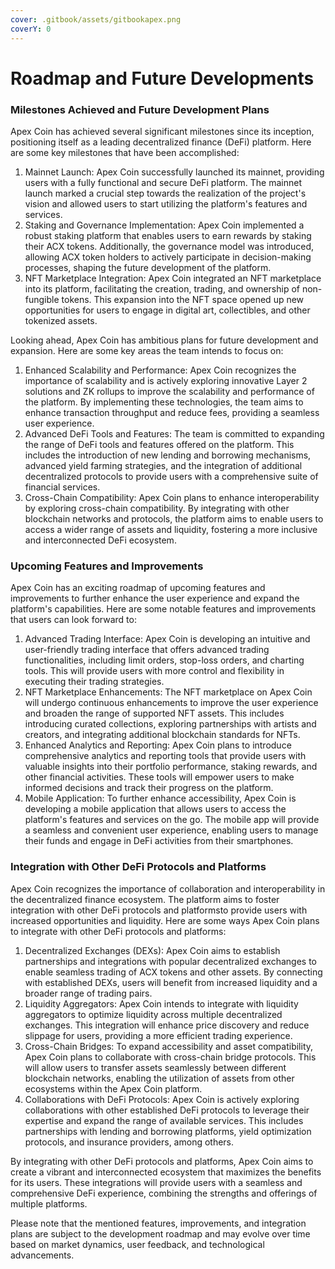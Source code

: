 ```yaml
---
cover: .gitbook/assets/gitbookapex.png
coverY: 0
---
```


# Roadmap and Future Developments

### Milestones Achieved and Future Development Plans

Apex Coin has achieved several significant milestones since its inception, positioning itself as a leading decentralized finance (DeFi) platform. Here are some key milestones that have been accomplished:

1. Mainnet Launch: Apex Coin successfully launched its mainnet, providing users with a fully functional and secure DeFi platform. The mainnet launch marked a crucial step towards the realization of the project's vision and allowed users to start utilizing the platform's features and services.
2. Staking and Governance Implementation: Apex Coin implemented a robust staking platform that enables users to earn rewards by staking their ACX tokens. Additionally, the governance model was introduced, allowing ACX token holders to actively participate in decision-making processes, shaping the future development of the platform.
3. NFT Marketplace Integration: Apex Coin integrated an NFT marketplace into its platform, facilitating the creation, trading, and ownership of non-fungible tokens. This expansion into the NFT space opened up new opportunities for users to engage in digital art, collectibles, and other tokenized assets.

Looking ahead, Apex Coin has ambitious plans for future development and expansion. Here are some key areas the team intends to focus on:

1. Enhanced Scalability and Performance: Apex Coin recognizes the importance of scalability and is actively exploring innovative Layer 2 solutions and ZK rollups to improve the scalability and performance of the platform. By implementing these technologies, the team aims to enhance transaction throughput and reduce fees, providing a seamless user experience.
2. Advanced DeFi Tools and Features: The team is committed to expanding the range of DeFi tools and features offered on the platform. This includes the introduction of new lending and borrowing mechanisms, advanced yield farming strategies, and the integration of additional decentralized protocols to provide users with a comprehensive suite of financial services.
3. Cross-Chain Compatibility: Apex Coin plans to enhance interoperability by exploring cross-chain compatibility. By integrating with other blockchain networks and protocols, the platform aims to enable users to access a wider range of assets and liquidity, fostering a more inclusive and interconnected DeFi ecosystem.

### Upcoming Features and Improvements

Apex Coin has an exciting roadmap of upcoming features and improvements to further enhance the user experience and expand the platform's capabilities. Here are some notable features and improvements that users can look forward to:

1. Advanced Trading Interface: Apex Coin is developing an intuitive and user-friendly trading interface that offers advanced trading functionalities, including limit orders, stop-loss orders, and charting tools. This will provide users with more control and flexibility in executing their trading strategies.
2. NFT Marketplace Enhancements: The NFT marketplace on Apex Coin will undergo continuous enhancements to improve the user experience and broaden the range of supported NFT assets. This includes introducing curated collections, exploring partnerships with artists and creators, and integrating additional blockchain standards for NFTs.
3. Enhanced Analytics and Reporting: Apex Coin plans to introduce comprehensive analytics and reporting tools that provide users with valuable insights into their portfolio performance, staking rewards, and other financial activities. These tools will empower users to make informed decisions and track their progress on the platform.
4. Mobile Application: To further enhance accessibility, Apex Coin is developing a mobile application that allows users to access the platform's features and services on the go. The mobile app will provide a seamless and convenient user experience, enabling users to manage their funds and engage in DeFi activities from their smartphones.

### Integration with Other DeFi Protocols and Platforms

Apex Coin recognizes the importance of collaboration and interoperability in the decentralized finance ecosystem. The platform aims to foster integration with other DeFi protocols and platformsto provide users with increased opportunities and liquidity. Here are some ways Apex Coin plans to integrate with other DeFi protocols and platforms:

1. Decentralized Exchanges (DEXs): Apex Coin aims to establish partnerships and integrations with popular decentralized exchanges to enable seamless trading of ACX tokens and other assets. By connecting with established DEXs, users will benefit from increased liquidity and a broader range of trading pairs.
2. Liquidity Aggregators: Apex Coin intends to integrate with liquidity aggregators to optimize liquidity across multiple decentralized exchanges. This integration will enhance price discovery and reduce slippage for users, providing a more efficient trading experience.
3. Cross-Chain Bridges: To expand accessibility and asset compatibility, Apex Coin plans to collaborate with cross-chain bridge protocols. This will allow users to transfer assets seamlessly between different blockchain networks, enabling the utilization of assets from other ecosystems within the Apex Coin platform.
4. Collaborations with DeFi Protocols: Apex Coin is actively exploring collaborations with other established DeFi protocols to leverage their expertise and expand the range of available services. This includes partnerships with lending and borrowing platforms, yield optimization protocols, and insurance providers, among others.

By integrating with other DeFi protocols and platforms, Apex Coin aims to create a vibrant and interconnected ecosystem that maximizes the benefits for its users. These integrations will provide users with a seamless and comprehensive DeFi experience, combining the strengths and offerings of multiple platforms.

Please note that the mentioned features, improvements, and integration plans are subject to the development roadmap and may evolve over time based on market dynamics, user feedback, and technological advancements.
